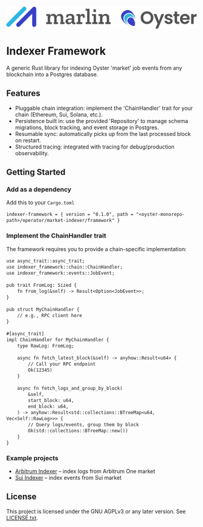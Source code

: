 ![Marlin Oyster Logo](./logo.svg)

# Indexer Framework

A generic Rust library for indexing Oyster 'market' job events from any blockchain into a Postgres database.

## Features

- Pluggable chain integration: implement the 'ChainHandler' trait for your chain (Ethereum, Sui, Solana, etc.).
- Persistence built in: use the provided 'Repository' to manage schema migrations, block tracking, and event storage in Postgres.
- Resumable sync: automatically picks up from the last processed block on restart.
- Structured tracing: integrated with tracing for debug/production observability.

## Getting Started

### Add as a dependency

Add this to your `Cargo.toml`

```
indexer-framework = { version = "0.1.0", path = "<oyster-monorepo-path>/operator/market-indexer/framework" }
```

### Implement the ChainHandler trait

The framework requires you to provide a chain-specific implementation:

```
use async_trait::async_trait;
use indexer_framework::chain::ChainHandler;
use indexer_framework::events::JobEvent;

pub trait FromLog: Sized {
    fn from_log(&self) -> Result<Option<JobEvent>>;
}

pub struct MyChainHandler {
    // e.g., RPC client here
}

#[async_trait]
impl ChainHandler for MyChainHandler {
    type RawLog: FromLog;

    async fn fetch_latest_block(&self) -> anyhow::Result<u64> {
        // Call your RPC endpoint
        Ok(12345)
    }

    async fn fetch_logs_and_group_by_block(
        &self,
        start_block: u64,
        end_block: u64,
    ) -> anyhow::Result<std::collections::BTreeMap<u64, Vec<Self::RawLog>>> {
        // Query logs/events, group them by block
        Ok(std::collections::BTreeMap::new())
    }
}
```

### Example projects

- [Arbitrum Indexer](../arb) – index logs from Arbitrum One market
- [Sui Indexer](../sui) – index events from Sui market

## License

This project is licensed under the GNU AGPLv3 or any later version. See [LICENSE.txt](./LICENSE.txt).

